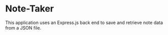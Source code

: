 # Note-Taker
This application uses an Express.js back end to save and retrieve note data from a JSON file.
